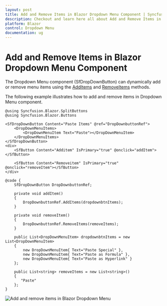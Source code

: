 ```yaml
---
layout: post
title: Add and Remove Items in Blazor Dropdown Menu Component | Syncfusion
description: Checkout and learn here all about Add and Remove Items in Syncfusion Blazor Dropdown Menu component and more.
platform: Blazor
control: Dropdown Menu
documentation: ug
---
```


# Add and Remove Items in Blazor Dropdown Menu Component

The Dropdown Menu component (SfDropDownButton) can dynamically add or remove menu items using the [AddItems](https://help.syncfusion.com/cr/blazor/Syncfusion.Blazor.SplitButtons.SfDropDownButton.html#Syncfusion_Blazor_SplitButtons_SfDropDownButton_AddItems_System_Collections_Generic_List_Syncfusion_Blazor_SplitButtons_DropDownMenuItem__System_String_System_Boolean_) and [RemoveItems](https://help.syncfusion.com/cr/blazor/Syncfusion.Blazor.SplitButtons.SfDropDownButton.html#Syncfusion_Blazor_SplitButtons_SfDropDownButton_RemoveItems_System_Collections_Generic_List_System_String__System_Boolean_) methods.

The following example illustrates how to add and remove items in Dropdown Menu component.

```cshtml
@using Syncfusion.Blazor.SplitButtons
@using Syncfusion.Blazor.Buttons

<SfDropDownButton Content="Paste Items" @ref="DropDownbuttonRef">
    <DropDownMenuItems>
        <DropDownMenuItem Text="Paste"></DropDownMenuItem>
    </DropDownMenuItems>
</SfDropDownButton>
<div>
    <SfButton Content="Additem" IsPrimary="true" @onclick="addItem"></SfButton>

    <SfButton Content="Removeitem" IsPrimary="true" @onclick="removeItem"></SfButton>
</div>

@code {
    SfDropDownButton DropDownbuttonRef;

    private void addItem()
    {
        DropDownbuttonRef.AddItems(dropdownbtnItems);
    }

    private void removeItem()
    {
        DropDownbuttonRef.RemoveItems(removeItems);
    }
    
    public List<DropDownMenuItem> dropdownbtnItems = new List<DropDownMenuItem>
    {
        new DropDownMenuItem{ Text="Paste Special" },
        new DropDownMenuItem{ Text="Paste as Formula" },
        new DropDownMenuItem{ Text="Paste as Hyperlink" }
    };

    public List<string> removeItems = new List<string>()
    {
       "Paste"
    };
}

```

![Add and remove items in Blazor Dropdown Menu](./../images/blazor-dropdownmenu-add-items.png)